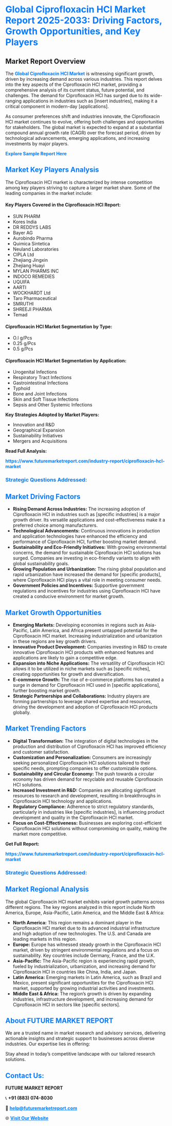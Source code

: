 <h1 style="color: #007BFF;">Global Ciprofloxacin HCl Market Report 2025-2033: Driving Factors, Growth Opportunities, and Key Players</h1>

<section id="overview">
<h2>Market Report Overview</h2>
<p>The <a href="https://www.futuremarketreport.com/industry-report/ciprofloxacin-hcl-market" style="color: #007BFF; text-decoration: none;"><strong>Global Ciprofloxacin HCl Market</strong></a> is witnessing significant growth, driven by increasing demand across various industries. This report delves into the key aspects of the Ciprofloxacin HCl market, providing a comprehensive analysis of its current status, future potential, and challenges. The demand for Ciprofloxacin HCl has surged due to its wide-ranging applications in industries such as [insert industries], making it a critical component in modern-day [applications].</p>
<p>As consumer preferences shift and industries innovate, the Ciprofloxacin HCl market continues to evolve, offering both challenges and opportunities for stakeholders. The global market is expected to expand at a substantial compound annual growth rate (CAGR) over the forecast period, driven by technological advancements, emerging applications, and increasing investments by major players.</p>
</section>

<section id="overview">
<p><a href="https://www.futuremarketreport.com/request-sample/reportId=84740" style="color: #007BFF; text-decoration: none;"><strong>Explore Sample Report Here</strong></a></p>
</section>

<section id="key-players">
<h2 style="color: #007BFF;">Market Key Players Analysis</h2>
<p>The Ciprofloxacin HCl market is characterized by intense competition among key players striving to capture a larger market share. Some of the leading companies in the market include:</p>
<h4>Key Players Covered in the Ciprofloxacin HCl Report:</h4>
<ul><li>SUN PHARM</li><li>Kores India</li><li>DR REDDYS LABS</li><li>Bayer AG</li><li>Aurobindo Pharma</li><li>Quimica Sintetica</li><li>Neuland Laboratories</li><li>CIPLA Ltd</li><li>Zhejiang Jingxin</li><li>Zhejiang Huayi</li><li>MYLAN PHARMS INC</li><li>INDOCO REMEDIES</li><li>UQUIFA</li><li>AARTI</li><li>WOCKHARDT Ltd</li><li>Taro Pharmaceutical</li><li>SMRUTHI</li><li>SHREEJI PHARMA</li><li>Temad</li></ul>
<h4>Ciprofloxacin HCl Market Segmentation by Type:</h4>
<ul><li>O.l g/Pcs</li><li>0.25 g/Pcs</li><li>0.5 g/Pcs</li></ul>

<h4>Ciprofloxacin HCl Market Segmentation by Application:</h4>
<ul><li>Urogenital Infections</li><li>Respiratory Tract Infections</li><li>Gastrointestinal Infections</li><li>Typhoid</li><li>Bone and Joint Infections</li><li>Skin and Soft Tissue Infections</li><li>Sepsis and Other Systemic Infections</li></ul>
<p><strong>Key Strategies Adopted by Market Players:</strong></p>
<ul>
<li>Innovation and R&D</li>
<li>Geographical Expansion</li>
<li>Sustainability Initiatives</li>
<li>Mergers and Acquisitions</li>
</ul>
</section>

<section>
<p><strong>Read Full Analysis: </strong></p><a href="https://www.futuremarketreport.com/industry-report/ciprofloxacin-hcl-market" style="color: #007BFF; text-decoration: none;"><strong>https://www.futuremarketreport.com/industry-report/ciprofloxacin-hcl-market</strong></a>
<h3 style="color: #007BFF;">Strategic Questions Addressed:</h3>
</section>

<section id="driving-factors">
<h2 style="color: #007BFF;">Market Driving Factors</h2>
<ul>
<li><strong>Rising Demand Across Industries:</strong> The increasing adoption of Ciprofloxacin HCl in industries such as [specific industries] is a major growth driver. Its versatile applications and cost-effectiveness make it a preferred choice among manufacturers.</li>
<li><strong>Technological Advancements:</strong> Continuous innovations in production and application technologies have enhanced the efficiency and performance of Ciprofloxacin HCl, further boosting market demand.</li>
<li><strong>Sustainability and Eco-Friendly Initiatives:</strong> With growing environmental concerns, the demand for sustainable Ciprofloxacin HCl solutions has surged. Companies are investing in eco-friendly variants to align with global sustainability goals.</li>
<li><strong>Growing Population and Urbanization:</strong> The rising global population and rapid urbanization have increased the demand for [specific products], where Ciprofloxacin HCl plays a vital role in meeting consumer needs.</li>
<li><strong>Government Policies and Incentives:</strong> Supportive government regulations and incentives for industries using Ciprofloxacin HCl have created a conducive environment for market growth.</li>
</ul>
</section>

<section id="growth-opportunities">
<h2 style="color: #007BFF;">Market Growth Opportunities</h2>
<ul>
<li><strong>Emerging Markets:</strong> Developing economies in regions such as Asia-Pacific, Latin America, and Africa present untapped potential for the Ciprofloxacin HCl market. Increasing industrialization and urbanization in these regions are key growth drivers.</li>
<li><strong>Innovative Product Development:</strong> Companies investing in R&D to create innovative Ciprofloxacin HCl products with enhanced features and applications are likely to gain a competitive edge.</li>
<li><strong>Expansion into Niche Applications:</strong> The versatility of Ciprofloxacin HCl allows it to be utilized in niche markets such as [specific niches], creating opportunities for growth and diversification.</li>
<li><strong>E-commerce Growth:</strong> The rise of e-commerce platforms has created a surge in demand for Ciprofloxacin HCl used in [specific applications], further boosting market growth.</li>
<li><strong>Strategic Partnerships and Collaborations:</strong> Industry players are forming partnerships to leverage shared expertise and resources, driving the development and adoption of Ciprofloxacin HCl products globally.</li>
</ul>
</section>

<section id="trending-factors">
<h2 style="color: #007BFF;">Market Trending Factors</h2>
<ul>
<li><strong>Digital Transformation:</strong> The integration of digital technologies in the production and distribution of Ciprofloxacin HCl has improved efficiency and customer satisfaction.</li>
<li><strong>Customization and Personalization:</strong> Consumers are increasingly seeking personalized Ciprofloxacin HCl solutions tailored to their specific needs, prompting companies to offer customizable options.</li>
<li><strong>Sustainability and Circular Economy:</strong> The push towards a circular economy has driven demand for recyclable and reusable Ciprofloxacin HCl solutions.</li>
<li><strong>Increased Investment in R&D:</strong> Companies are allocating significant resources to research and development, resulting in breakthroughs in Ciprofloxacin HCl technology and applications.</li>
<li><strong>Regulatory Compliance:</strong> Adherence to strict regulatory standards, particularly in industries like [specific industries], is influencing product development and quality in the Ciprofloxacin HCl market.</li>
<li><strong>Focus on Cost-Effectiveness:</strong> Businesses are exploring cost-efficient Ciprofloxacin HCl solutions without compromising on quality, making the market more competitive.</li>
</ul>
</section>

<section>
<p><strong>Get Full Report: </strong></p><a href="https://www.futuremarketreport.com/industry-report/ciprofloxacin-hcl-market" style="color: #007BFF; text-decoration: none;"><strong>https://www.futuremarketreport.com/industry-report/ciprofloxacin-hcl-market</strong></a>
<h3 style="color: #007BFF;">Strategic Questions Addressed:</h3>
</section>


<section id="regional-analysis">
<h2 style="color: #007BFF;">Market Regional Analysis</h2>
<p>The global Ciprofloxacin HCl market exhibits varied growth patterns across different regions. The key regions analyzed in this report include North America, Europe, Asia-Pacific, Latin America, and the Middle East & Africa:</p>
<ul>
<li><strong>North America:</strong> This region remains a dominant player in the Ciprofloxacin HCl market due to its advanced industrial infrastructure and high adoption of new technologies. The U.S. and Canada are leading markets in this region.</li>
<li><strong>Europe:</strong> Europe has witnessed steady growth in the Ciprofloxacin HCl market, driven by stringent environmental regulations and a focus on sustainability. Key countries include Germany, France, and the U.K.</li>
<li><strong>Asia-Pacific:</strong> The Asia-Pacific region is experiencing rapid growth, fueled by industrialization, urbanization, and increasing demand for Ciprofloxacin HCl in countries like China, India, and Japan.</li>
<li><strong>Latin America:</strong> Emerging markets in Latin America, such as Brazil and Mexico, present significant opportunities for the Ciprofloxacin HCl market, supported by growing industrial activities and investments.</li>
<li><strong>Middle East & Africa:</strong> The region’s growth is driven by expanding industries, infrastructure development, and increasing demand for Ciprofloxacin HCl in sectors like [specific sectors].</li>
</ul>
</section>

<footer>
<h2 style="color: #007BFF;">About FUTURE MARKET REPORT</h2>
<p>We are a trusted name in market research and advisory services, delivering actionable insights and strategic support to businesses across diverse industries. Our expertise lies in offering:</p>

<p>Stay ahead in today’s competitive landscape with our tailored research solutions.</p>

<h2 style="color: #007BFF;">Contact Us:</h2>
<p><strong>FUTURE MARKET REPORT</strong></p>
<p>📞 <strong>+91 (883) 074-8030</strong></p>
<p>📧 <strong><a href="mailto:help@futuremarketreport.com" style="color: #007BFF;">help@futuremarketreport.com</a></strong></p>
<p>🌐 <strong><a href="https://www.futuremarketreport.com/" style="color: #007BFF;">Visit Our Website</a></strong></p>
</footer>